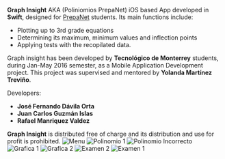  **Graph Insight**   AKA (Poliniomios PrepaNet)
iOS based App developed in **Swift**, designed for [PrepaNet](http://sitios.itesm.mx/prepanet/) students. 
Its main functions include: 
* Plotting up to 3rd grade equations
* Determining its maximum, minimum values and inflection points
* Applying tests with the recopilated data.


Graph insight has been developed by **Tecnológico de Monterrey** students, during Jan-May 2016 semester, as a Mobile Application Development project. This project was supervised and mentored by **Yolanda Martínez Treviño**.

Developers:
* **José Fernando Dávila Orta**
* **Juan Carlos Guzmán Islas**
* **Rafael Manriquez Valdez** 


**Graph Insight**  is distributed free of charge and its distribution and use for profit is prohibited.
![Menu](https://github.com/davilajose23/Polinomios-PrepaNet/blob/master/screenshots/13152670_10207267594702886_370638677_n.png)
![Polinomio 1](https://github.com/davilajose23/Polinomios-PrepaNet/blob/master/screenshots/13162504_10207267594622884_1925420068_n.png)
![Polinomio Incorrecto](https://github.com/davilajose23/Polinomios-PrepaNet/blob/master/screenshots/13152721_10207267594822889_1641530566_n.png?raw=true)
![Grafica 1](https://github.com/davilajose23/Polinomios-PrepaNet/blob/master/screenshots/13152625_10207267595022894_54941869_n.png)
![Grafica 2](https://github.com/davilajose23/Polinomios-PrepaNet/blob/master/screenshots/13183247_10207267594742887_950170022_n.png?raw=true)
![Examen 2](https://github.com/davilajose23/Polinomios-PrepaNet/blob/master/screenshots/13183210_10207267594862890_792219778_n.png?raw=true)
![Examen 1](https://github.com/davilajose23/Polinomios-PrepaNet/blob/master/screenshots/13180863_10207267594982893_296961085_n%20(1).png?raw=true)




